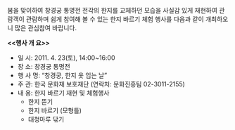 봄을 맞이하여 창경궁 통명전 전각의 한지를 교체하던 모습을 사실감 있게 재현하여 관람객이 관람하며 쉽게 참여해 볼 수 있는 한지 바르기 체험 행사를 다음과 같이 개최하오니 많은 관심참여 바랍니다.

**<<행사 개 요>>**
- 일 시: 2011. 4. 23(토), 14:00~16:00
- 장 소: 창경궁 통명전
- 행 사 명: “창경궁, 한지 옷 입는 날”
- 주 관: 한국 문화재 보호재단 (연락처: 문화진흥팀 02-3011-2155)
- 내 용: 한지 바르기 재현 및 체험행사
  - 한지 뜯기
  - 한지 바르기 (모형틀)
  - 대청마루 닦기